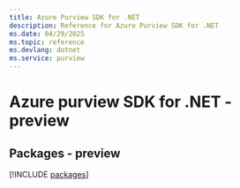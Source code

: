 ```yaml
---
title: Azure Purview SDK for .NET
description: Reference for Azure Purview SDK for .NET
ms.date: 04/29/2025
ms.topic: reference
ms.devlang: dotnet
ms.service: purview
---
```

# Azure purview SDK for .NET - preview
## Packages - preview
[!INCLUDE [packages](purview-index.md)]